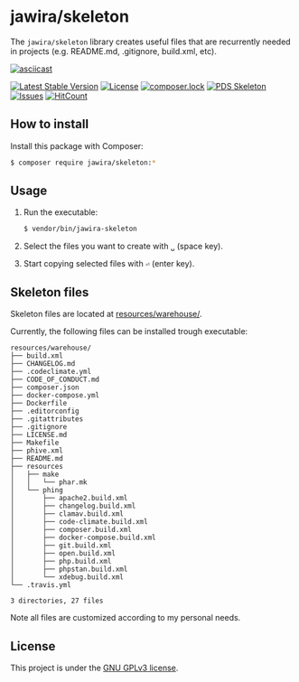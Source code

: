 jawira/skeleton
===============

The `jawira/skeleton` library creates useful files that are recurrently needed 
in projects (e.g. README.md, .gitignore, build.xml, etc).

[![asciicast](https://asciinema.org/a/LaEDkaGNee0BZLPT6Atqm5K2c.png)](https://asciinema.org/a/LaEDkaGNee0BZLPT6Atqm5K2c)

[![Latest Stable Version](https://poser.pugx.org/jawira/skeleton/v/stable)](https://packagist.org/packages/jawira/skeleton)
[![License](https://poser.pugx.org/jawira/skeleton/license)](https://packagist.org/packages/jawira/skeleton)
[![composer.lock](https://poser.pugx.org/jawira/skeleton/composerlock)](https://packagist.org/packages/jawira/skeleton)
[![PDS Skeleton](https://img.shields.io/badge/pds-skeleton-blue.svg?style=flat-square)](https://github.com/php-pds/skeleton)
[![Issues](https://img.shields.io/github/issues/jawira/skeleton.svg?label=HuBoard&color=694DC2)](https://huboard.com/jawira/skeleton)
[![HitCount](http://hits.dwyl.io/jawira/skeleton.svg)](http://hits.dwyl.io/jawira/skeleton)

How to install
--------------

Install this package with Composer: 

```bash
$ composer require jawira/skeleton:*
```

Usage
-----

1. Run the executable:

    ```bash
    $ vendor/bin/jawira-skeleton
    ```
 
2. Select the files you want to create with `␣` (space key).
 
3. Start copying selected files with `⏎` (enter key).

Skeleton files
--------------

Skeleton files are located at [resources/warehouse/](). 

Currently, the following files can be installed trough executable:

<!--tree:start-->
```
resources/warehouse/
├── build.xml
├── CHANGELOG.md
├── .codeclimate.yml
├── CODE_OF_CONDUCT.md
├── composer.json
├── docker-compose.yml
├── Dockerfile
├── .editorconfig
├── .gitattributes
├── .gitignore
├── LICENSE.md
├── Makefile
├── phive.xml
├── README.md
├── resources
│   ├── make
│   │   └── phar.mk
│   └── phing
│       ├── apache2.build.xml
│       ├── changelog.build.xml
│       ├── clamav.build.xml
│       ├── code-climate.build.xml
│       ├── composer.build.xml
│       ├── docker-compose.build.xml
│       ├── git.build.xml
│       ├── open.build.xml
│       ├── php.build.xml
│       ├── phpstan.build.xml
│       └── xdebug.build.xml
└── .travis.yml

3 directories, 27 files
```
<!--tree:end-->

Note all files are customized according to my personal needs.

License
-------

This project is under the [GNU GPLv3 license](./LICENSE).
